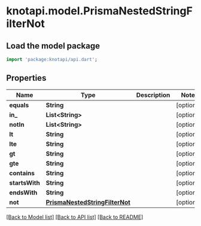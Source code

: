 # knotapi.model.PrismaNestedStringFilterNot

## Load the model package
```dart
import 'package:knotapi/api.dart';
```

## Properties
Name | Type | Description | Notes
------------ | ------------- | ------------- | -------------
**equals** | **String** |  | [optional] 
**in_** | **List&lt;String&gt;** |  | [optional] 
**notIn** | **List&lt;String&gt;** |  | [optional] 
**lt** | **String** |  | [optional] 
**lte** | **String** |  | [optional] 
**gt** | **String** |  | [optional] 
**gte** | **String** |  | [optional] 
**contains** | **String** |  | [optional] 
**startsWith** | **String** |  | [optional] 
**endsWith** | **String** |  | [optional] 
**not** | [**PrismaNestedStringFilterNot**](PrismaNestedStringFilterNot.md) |  | [optional] 

[[Back to Model list]](../README.md#documentation-for-models) [[Back to API list]](../README.md#documentation-for-api-endpoints) [[Back to README]](../README.md)


